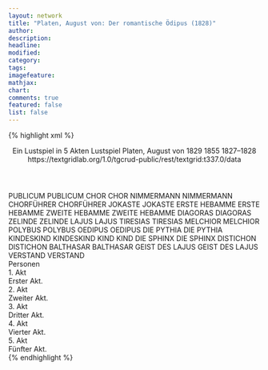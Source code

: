 ```yaml
---
layout: network
title: "Platen, August von: Der romantische Ödipus (1828)"
author:
description:
headline:
modified:
category:
tags:
imagefeature:
mathjax:
chart:
comments: true
featured: false
list: false
---
```

{% highlight xml %}
<?xml-model href="http://raw.githubusercontent.com/DLiNa/project/master/rules/lina.rnc"?><?xml-model href="http://raw.githubusercontent.com/DLiNa/project/master/rules/lina.sch"?>
<play xmlns="http://lina.digital">
  <header>
    <title>Der romantische Ödipus</title>
    <subtitle>Ein Lustspiel in 5 Akten</subtitle>
    <genretitle>Lustspiel</genretitle>
    <author>Platen, August von</author>
    <date type="print" when="1829">1829</date>
    <date type="premiere" when="1855">1855</date>
    <date type="written" when="1828">1827–1828</date>
    <source>https://textgridlab.org/1.0/tgcrud-public/rest/textgrid:t337.0/data</source>
  </header>
  <personae>
    <character>
      <name>PUBLICUM</name>
      <alias xml:id="publicum">
        <name>PUBLICUM</name>
      </alias>
    </character>
    <character>
      <name>CHOR</name>
      <alias xml:id="chor">
        <name>CHOR</name>
      </alias>
    </character>
    <character>
      <name>NIMMERMANN</name>
      <alias xml:id="nimmermann">
        <name>NIMMERMANN</name>
      </alias>
    </character>
    <character>
      <name>CHORFÜHRER</name>
      <alias xml:id="chorführer">
        <name>CHORFÜHRER</name>
      </alias>
    </character>
    <character>
      <name>JOKASTE</name>
      <alias xml:id="jokaste">
        <name>JOKASTE</name>
      </alias>
    </character>
    <character>
      <name>ERSTE HEBAMME</name>
      <alias xml:id="erste_hebamme">
        <name>ERSTE HEBAMME</name>
      </alias>
    </character>
    <character>
      <name>ZWEITE HEBAMME</name>
      <alias xml:id="zweite_hebamme">
        <name>ZWEITE HEBAMME</name>
      </alias>
    </character>
    <character>
      <name>DIAGORAS</name>
      <alias xml:id="diagoras">
        <name>DIAGORAS</name>
      </alias>
    </character>
    <character>
      <name>ZELINDE</name>
      <alias xml:id="zelinde">
        <name>ZELINDE</name>
      </alias>
    </character>
    <character>
      <name>LAJUS</name>
      <alias xml:id="lajus">
        <name>LAJUS</name>
      </alias>
    </character>
    <character>
      <name>TIRESIAS</name>
      <alias xml:id="tiresias">
        <name>TIRESIAS</name>
      </alias>
    </character>
    <character>
      <name>MELCHIOR</name>
      <alias xml:id="melchior">
        <name>MELCHIOR</name>
      </alias>
    </character>
    <character>
      <name>POLYBUS</name>
      <alias xml:id="polybus">
        <name>POLYBUS</name>
      </alias>
    </character>
    <character>
      <name>OEDIPUS</name>
      <alias xml:id="oedipus">
        <name>OEDIPUS</name>
      </alias>
    </character>
    <character>
      <name>DIE PYTHIA</name>
      <alias xml:id="die_pythia">
        <name>DIE PYTHIA</name>
      </alias>
    </character>
    <character>
      <name>KINDESKIND</name>
      <alias xml:id="kindeskind">
        <name>KINDESKIND</name>
      </alias>
    </character>
    <character>
      <name>KIND</name>
      <alias xml:id="kind">
        <name>KIND</name>
      </alias>
    </character>
    <character>
      <name>DIE SPHINX</name>
      <alias xml:id="die_sphinx">
        <name>DIE SPHINX</name>
      </alias>
    </character>
    <character>
      <name>DISTICHON</name>
      <alias xml:id="distichon">
        <name>DISTICHON</name>
      </alias>
    </character>
    <character>
      <name>BALTHASAR</name>
      <alias xml:id="balthasar">
        <name>BALTHASAR</name>
      </alias>
    </character>
    <character>
      <name>GEIST DES LAJUS</name>
      <alias xml:id="geist_des_lajus">
        <name>GEIST DES LAJUS</name>
      </alias>
    </character>
    <character>
      <name>VERSTAND</name>
      <alias xml:id="verstand">
        <name>VERSTAND</name>
      </alias>
    </character>
  </personae>
  <text>
    <div>
      <head>Personen</head>
    </div>
    <div>
      <head>1. Akt</head>
      <div>
        <head>Erster Akt.</head>
        <sp who="#publicum">
          <amount n="33" unit="speech_acts"/>
          <amount n="505" unit="words"/>
          <amount n="75" unit="lines"/>
          <amount n="2875" unit="chars"/>
        </sp>
        <sp who="#chor">
          <amount n="19" unit="speech_acts"/>
          <amount n="517" unit="words"/>
          <amount n="82" unit="lines"/>
          <amount n="3190" unit="chars"/>
        </sp>
        <sp who="#nimmermann">
          <amount n="18" unit="speech_acts"/>
          <amount n="485" unit="words"/>
          <amount n="69" unit="lines"/>
          <amount n="2805" unit="chars"/>
        </sp>
        <sp who="#chorführer">
          <amount n="1" unit="speech_acts"/>
          <amount n="690" unit="words"/>
          <amount n="56" unit="lines"/>
          <amount n="4055" unit="chars"/>
        </sp>
      </div>
    </div>
    <div>
      <head>2. Akt</head>
      <div>
        <head>Zweiter Akt.</head>
        <sp who="#jokaste">
          <amount n="20" unit="speech_acts"/>
          <amount n="241" unit="words"/>
          <amount n="31" unit="lines"/>
          <amount n="1430" unit="chars"/>
        </sp>
        <sp who="#erste_hebamme">
          <amount n="9" unit="speech_acts"/>
          <amount n="95" unit="words"/>
          <amount n="13" unit="lines"/>
          <amount n="577" unit="chars"/>
        </sp>
        <sp who="#zweite_hebamme">
          <amount n="9" unit="speech_acts"/>
          <amount n="126" unit="words"/>
          <amount n="15" unit="lines"/>
          <amount n="731" unit="chars"/>
        </sp>
        <sp who="#diagoras">
          <amount n="26" unit="speech_acts"/>
          <amount n="859" unit="words"/>
          <amount n="92" unit="lines"/>
          <amount n="4751" unit="chars"/>
        </sp>
        <sp who="#zelinde">
          <amount n="34" unit="speech_acts"/>
          <amount n="665" unit="words"/>
          <amount n="73" unit="lines"/>
          <amount n="3737" unit="chars"/>
        </sp>
        <sp who="#lajus">
          <amount n="14" unit="speech_acts"/>
          <amount n="181" unit="words"/>
          <amount n="23" unit="lines"/>
          <amount n="1029" unit="chars"/>
        </sp>
        <sp who="#tiresias">
          <amount n="11" unit="speech_acts"/>
          <amount n="76" unit="words"/>
          <amount n="14" unit="lines"/>
          <amount n="389" unit="chars"/>
        </sp>
        <sp who="#melchior">
          <amount n="7" unit="speech_acts"/>
          <amount n="231" unit="words"/>
          <amount n="31" unit="lines"/>
          <amount n="1227" unit="chars"/>
        </sp>
        <sp who="#polybus">
          <amount n="7" unit="speech_acts"/>
          <amount n="340" unit="words"/>
          <amount n="47" unit="lines"/>
          <amount n="1950" unit="chars"/>
        </sp>
      </div>
    </div>
    <div>
      <head>3. Akt</head>
      <div>
        <head>Dritter Akt.</head>
        <sp who="#lajus">
          <amount n="9" unit="speech_acts"/>
          <amount n="266" unit="words"/>
          <amount n="28" unit="lines"/>
          <amount n="1481" unit="chars"/>
        </sp>
        <sp who="#jokaste">
          <amount n="16" unit="speech_acts"/>
          <amount n="488" unit="words"/>
          <amount n="47" unit="lines"/>
          <amount n="2591" unit="chars"/>
        </sp>
        <sp who="#zelinde">
          <amount n="6" unit="speech_acts"/>
          <amount n="185" unit="words"/>
          <amount n="23" unit="lines"/>
          <amount n="1016" unit="chars"/>
        </sp>
        <sp who="#oedipus">
          <amount n="14" unit="speech_acts"/>
          <amount n="381" unit="words"/>
          <amount n="44" unit="lines"/>
          <amount n="2154" unit="chars"/>
        </sp>
        <sp who="#die_pythia">
          <amount n="1" unit="speech_acts"/>
          <amount n="268" unit="words"/>
          <amount n="34" unit="lines"/>
          <amount n="1404" unit="chars"/>
        </sp>
        <sp who="#melchior">
          <amount n="4" unit="speech_acts"/>
          <amount n="98" unit="words"/>
          <amount n="9" unit="lines"/>
          <amount n="517" unit="chars"/>
        </sp>
        <sp who="#kindeskind">
          <amount n="8" unit="speech_acts"/>
          <amount n="187" unit="words"/>
          <amount n="29" unit="lines"/>
          <amount n="1102" unit="chars"/>
        </sp>
        <sp who="#kind">
          <amount n="8" unit="speech_acts"/>
          <amount n="229" unit="words"/>
          <amount n="31" unit="lines"/>
          <amount n="1240" unit="chars"/>
        </sp>
        <sp who="#tiresias">
          <amount n="2" unit="speech_acts"/>
          <amount n="180" unit="words"/>
          <amount n="16" unit="lines"/>
          <amount n="978" unit="chars"/>
        </sp>
        <sp who="#die_sphinx">
          <amount n="3" unit="speech_acts"/>
          <amount n="797" unit="words"/>
          <amount n="82" unit="lines"/>
          <amount n="4437" unit="chars"/>
        </sp>
        <sp who="#distichon">
          <amount n="1" unit="speech_acts"/>
          <amount n="18" unit="words"/>
          <amount n="2" unit="lines"/>
          <amount n="113" unit="chars"/>
        </sp>
      </div>
    </div>
    <div>
      <head>4. Akt</head>
      <div>
        <head>Vierter Akt.</head>
        <sp who="#diagoras">
          <amount n="17" unit="speech_acts"/>
          <amount n="352" unit="words"/>
          <amount n="39" unit="lines"/>
          <amount n="1943" unit="chars"/>
        </sp>
        <sp who="#zelinde">
          <amount n="13" unit="speech_acts"/>
          <amount n="339" unit="words"/>
          <amount n="35" unit="lines"/>
          <amount n="1874" unit="chars"/>
        </sp>
        <sp who="#polybus">
          <amount n="4" unit="speech_acts"/>
          <amount n="129" unit="words"/>
          <amount n="13" unit="lines"/>
          <amount n="700" unit="chars"/>
        </sp>
        <sp who="#oedipus">
          <amount n="26" unit="speech_acts"/>
          <amount n="846" unit="words"/>
          <amount n="111" unit="lines"/>
          <amount n="4632" unit="chars"/>
        </sp>
        <sp who="#tiresias">
          <amount n="14" unit="speech_acts"/>
          <amount n="916" unit="words"/>
          <amount n="121" unit="lines"/>
          <amount n="5174" unit="chars"/>
        </sp>
        <sp who="#balthasar">
          <amount n="7" unit="speech_acts"/>
          <amount n="566" unit="words"/>
          <amount n="78" unit="lines"/>
          <amount n="3231" unit="chars"/>
        </sp>
        <sp who="#jokaste">
          <amount n="7" unit="speech_acts"/>
          <amount n="285" unit="words"/>
          <amount n="27" unit="lines"/>
          <amount n="1582" unit="chars"/>
        </sp>
        <sp who="#geist_des_lajus">
          <amount n="1" unit="speech_acts"/>
          <amount n="1" unit="words"/>
          <amount n="1" unit="lines"/>
          <amount n="3" unit="chars"/>
        </sp>
      </div>
    </div>
    <div>
      <head>5. Akt</head>
      <div>
        <head>Fünfter Akt.</head>
        <sp who="#chor">
          <amount n="28" unit="speech_acts"/>
          <amount n="542" unit="words"/>
          <amount n="80" unit="lines"/>
          <amount n="3187" unit="chars"/>
        </sp>
        <sp who="#publicum">
          <amount n="33" unit="speech_acts"/>
          <amount n="452" unit="words"/>
          <amount n="68" unit="lines"/>
          <amount n="2804" unit="chars"/>
        </sp>
        <sp who="#verstand">
          <amount n="21" unit="speech_acts"/>
          <amount n="861" unit="words"/>
          <amount n="118" unit="lines"/>
          <amount n="5152" unit="chars"/>
        </sp>
        <sp who="#nimmermann">
          <amount n="39" unit="speech_acts"/>
          <amount n="671" unit="words"/>
          <amount n="94" unit="lines"/>
          <amount n="4016" unit="chars"/>
        </sp>
        <sp who="#chorführer">
          <amount n="1" unit="speech_acts"/>
          <amount n="684" unit="words"/>
          <amount n="56" unit="lines"/>
          <amount n="4069" unit="chars"/>
        </sp>
      </div>
    </div>
  </text>
</play>
{% endhighlight %}
